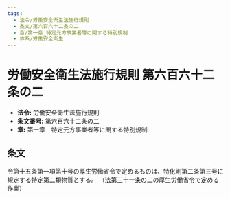 ```yaml
---
tags:
  - 法令/労働安全衛生法施行規則
  - 条文/第六百六十二条の二
  - 章/第一章_特定元方事業者等に関する特別規制
  - 体系/労働安全衛生
---
```

# 労働安全衛生法施行規則 第六百六十二条の二

- **法令:** 労働安全衛生法施行規則
- **条文番号:** 第六百六十二条の二
- **章:** 第一章　特定元方事業者等に関する特別規制

## 条文
令第十五条第一項第十号の厚生労働省令で定めるものは、特化則第二条第三号に規定する特定第二類物質とする。
（法第三十一条の二の厚生労働省令で定める作業）

